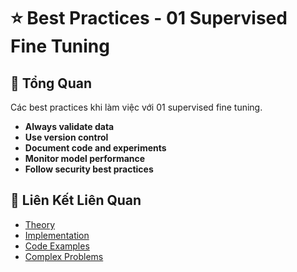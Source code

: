 # ⭐ Best Practices - 01 Supervised Fine Tuning

## 🎯 Tổng Quan

Các best practices khi làm việc với 01 supervised fine tuning.

- **Always validate data**
- **Use version control**
- **Document code and experiments**
- **Monitor model performance**
- **Follow security best practices**

## 🔗 Liên Kết Liên Quan

- [Theory](./THEORY_01_supervised_fine_tuning.md)
- [Implementation](./IMPLEMENTATION_01_supervised_fine_tuning.md)
- [Code Examples](./CODE_EXAMPLES_01_supervised_fine_tuning.md)
- [Complex Problems](./COMPLEX_PROBLEMS.md)
